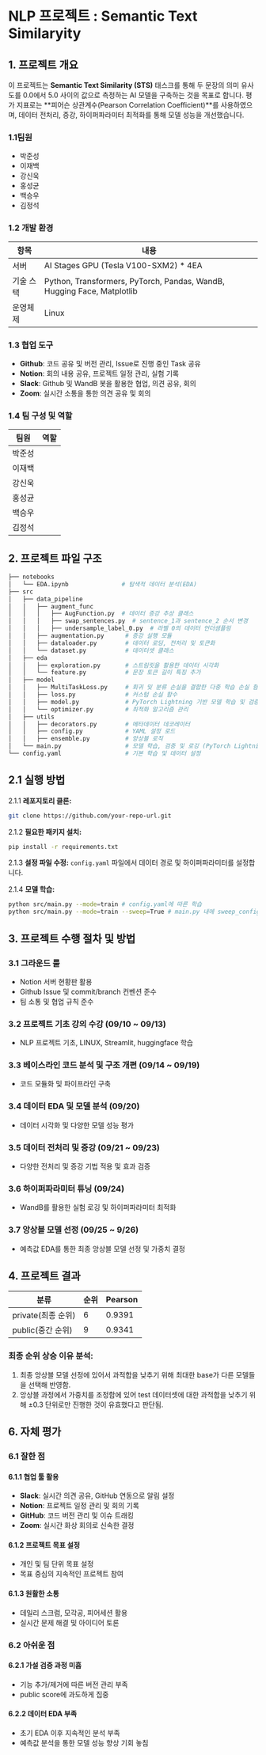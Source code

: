 # NLP 프로젝트 : Semantic Text Similaryity

## 1. **프로젝트 개요**
이 프로젝트는 **Semantic Text Similarity (STS)** 태스크를 통해 두 문장의 의미 유사도를 0.0에서 5.0 사이의 값으로 측정하는 AI 모델을 구축하는 것을 목표로 합니다. 
평가 지표로는 **피어슨 상관계수(Pearson Correlation Coefficient)**를 사용하였으며, 데이터 전처리, 증강, 하이퍼파라미터 최적화를 통해 모델 성능을 개선했습니다.

### 1.1**팀원**
- 박준성
- 이재백
- 강신욱
- 홍성균
- 백승우
- 김정석

### 1.2 개발 환경

| 항목 | 내용 |
|------|------|
| 서버 | AI Stages GPU (Tesla V100-SXM2) * 4EA |
| 기술 스택 | Python, Transformers, PyTorch, Pandas, WandB, Hugging Face, Matplotlib |
| 운영체제 | Linux |

### 1.3 협업 도구

- **Github**: 코드 공유 및 버전 관리, Issue로 진행 중인 Task 공유
- **Notion**: 회의 내용 공유, 프로젝트 일정 관리, 실험 기록
- **Slack**: Github 및 WandB 봇을 활용한 협업, 의견 공유, 회의
- **Zoom**: 실시간 소통을 통한 의견 공유 및 회의

### 1.4 팀 구성 및 역할

| 팀원 | 역할 |
|------|------|
| 박준성 |  |
| 이재백 |  |
| 강신욱 |  |
| 홍성균 |  |
| 백승우 |  |
| 김정석 |  |

## 2. 프로젝트 파일 구조
```bash
├── notebooks
│   └── EDA.ipynb               # 탐색적 데이터 분석(EDA)
├── src
│   ├── data_pipeline
│   │   ├── augment_func
│   │   │   ├── AugFunction.py  # 데이터 증강 추상 클래스
│   │   │   ├── swap_sentences.py  # sentence_1과 sentence_2 순서 변경
│   │   │   ├── undersample_label_0.py  # 라벨 0의 데이터 언더샘플링
│   │   ├── augmentation.py      # 증강 실행 모듈
│   │   ├── dataloader.py        # 데이터 로딩, 전처리 및 토큰화
│   │   └── dataset.py           # 데이터셋 클래스
│   ├── eda
│   │   ├── exploration.py       # 스트림릿을 활용한 데이터 시각화
│   │   └── feature.py           # 문장 토큰 길이 특징 추가
│   ├── model
│   │   ├── MultiTaskLoss.py     # 회귀 및 분류 손실을 결합한 다중 학습 손실 함수
│   │   ├── loss.py              # 커스텀 손실 함수
│   │   ├── model.py             # PyTorch Lightning 기반 모델 학습 및 검증
│   │   └── optimizer.py         # 최적화 알고리즘 관리
│   ├── utils
│   │   ├── decorators.py        # 메타데이터 데코레이터
│   │   ├── config.py            # YAML 설정 로드
│   │   ├── ensemble.py          # 앙상블 로직
│   └── main.py                  # 모델 학습, 검증 및 로깅 (PyTorch Lightning)
└── config.yaml                  # 기본 학습 및 데이터 설정
```

## 2.1 **실행 방법**
2.1.1 **레포지토리 클론:**
   ```bash
   git clone https://github.com/your-repo-url.git
   ```
2.1.2 **필요한 패키지 설치:**
   ```bash
   pip install -r requirements.txt
   ```
2.1.3 **설정 파일 수정:**
   `config.yaml` 파일에서 데이터 경로 및 하이퍼파라미터를 설정합니다.

2.1.4 **모델 학습:**
   ```bash
   python src/main.py --mode=train # config.yaml에 따른 학습
   python src/main.py --mode=train --sweep=True # main.py 내에 sweep_config에 따른 학습
   ```

## 3. 프로젝트 수행 절차 및 방법

### 3.1 그라운드 룰

- Notion 서버 현황판 활용
- Github Issue 및 commit/branch 컨벤션 준수
- 팀 소통 및 협업 규칙 준수

### 3.2 프로젝트 기초 강의 수강 (09/10 ~ 09/13)
- NLP 프로젝트 기초, LINUX, Streamlit, huggingface 학습

### 3.3 베이스라인 코드 분석 및 구조 개편 (09/14 ~ 09/19)
- 코드 모듈화 및 파이프라인 구축

### 3.4 데이터 EDA 및 모델 분석 (09/20)
- 데이터 시각화 및 다양한 모델 성능 평가

### 3.5 데이터 전처리 및 증강 (09/21 ~ 09/23)
- 다양한 전처리 및 증강 기법 적용 및 효과 검증

### 3.6 하이퍼파라미터 튜닝 (09/24)
- WandB를 활용한 실험 로깅 및 하이퍼파라미터 최적화

### 3.7 앙상블 모델 선정 (09/25 ~ 9/26)
- 예측값 EDA를 통한 최종 앙상블 모델 선정 및 가중치 결정

## 4. 프로젝트 결과

| 분류 | 순위 | Pearson |
|------|------|---------|
| private(최종 순위) | 6 | 0.9391 |
| public(중간 순위) | 9 | 0.9341 |

### 최종 순위 상승 이유 분석:
1. 최종 앙상블 모델 선정에 있어서 과적합을 낮추기 위해 최대한 base가 다른 모델들을 선택해 반영함.
2. 앙상블 과정에서 가중치를 조정함에 있어 test 데이터셋에 대한 과적합을 낮추기 위해 ±0.3 단위로만 진행한 것이 유효했다고 판단됨.

## 6. 자체 평가

### 6.1 잘한 점

#### 6.1.1 협업 툴 활용
- **Slack**: 실시간 의견 공유, GitHub 연동으로 알림 설정
- **Notion**: 프로젝트 일정 관리 및 회의 기록
- **GitHub**: 코드 버전 관리 및 이슈 트래킹
- **Zoom**: 실시간 화상 회의로 신속한 결정

#### 6.1.2 프로젝트 목표 설정
- 개인 및 팀 단위 목표 설정
- 목표 중심의 지속적인 프로젝트 참여

#### 6.1.3 원활한 소통
- 데일리 스크럼, 모각공, 피어세션 활용
- 실시간 문제 해결 및 아이디어 토론

### 6.2 아쉬운 점

#### 6.2.1 가설 검증 과정 미흡
- 기능 추가/제거에 따른 버전 관리 부족
- public score에 과도하게 집중

#### 6.2.2 데이터 EDA 부족
- 초기 EDA 이후 지속적인 분석 부족
- 예측값 분석을 통한 모델 성능 향상 기회 놓침
